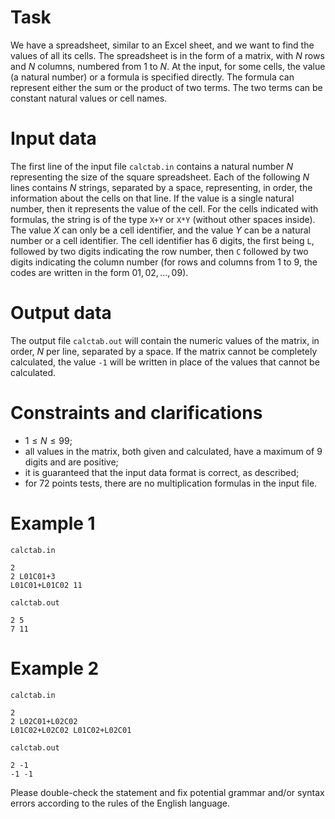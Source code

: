 # Task

We have a spreadsheet, similar to an Excel sheet, and we want to find the values of all its cells.
The spreadsheet is in the form of a matrix, with $N$ rows and $N$ columns, numbered from $1$ to $N$.
At the input, for some cells, the value (a natural number) or a formula is specified directly. The formula can represent either the sum or the product of two terms. The two terms can be constant natural values or cell names.

# Input data

The first line of the input file `calctab.in` contains a natural number $N$ representing the size of the square spreadsheet. 
Each of the following $N$ lines contains $N$ strings, separated by a space, representing, in order, the information about the cells on that line.
If the value is a single natural number, then it represents the value of the cell. For the cells indicated with formulas, the string is of the type `X+Y` or `X*Y` (without other spaces inside).
The value $X$ can only be a cell identifier, and the value $Y$ can be a natural number or a cell identifier. The cell identifier has $6$ digits, the first being `L`, followed by two digits indicating the row number, then `C` followed by two digits indicating the column number (for rows and columns from $1$ to $9$, the codes are written in the form $01, 02, \dots, 09$).

# Output data

The output file `calctab.out` will contain the numeric values of the matrix, in order, $N$ per line, separated by a space. If the matrix cannot be completely calculated, the value `-1` will be written in place of the values that cannot be calculated.

# Constraints and clarifications

* $1 \leq N \leq 99$;
* all values in the matrix, both given and calculated, have a maximum of $9$ digits and are positive;
* it is guaranteed that the input data format is correct, as described;
* for $72$ points tests, there are no multiplication formulas in the input file.

# Example 1

`calctab.in`
```
2
2 L01C01+3
L01C01+L01C02 11
```

`calctab.out`
```
2 5
7 11
```

# Example 2

`calctab.in`
```
2
2 L02C01+L02C02
L01C02+L02C02 L01C02+L02C01
```

`calctab.out`
```
2 -1
-1 -1
```

Please double-check the statement and fix potential grammar and/or syntax errors according to the rules of the English language.